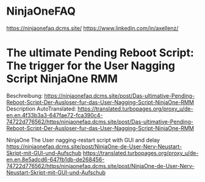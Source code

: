 # NinjaOneFAQ
https://ninjaonefaq.dcms.site/
https://www.linkedin.com/in/axellenz/

# The ultimate Pending Reboot Script: The trigger for the User Nagging Script NinjaOne RMM
Beschreibung: https://ninjaonefaq.dcms.site/post/Das-ultimative-Pending-Reboot-Script-Der-Ausloser-fur-das-User-Nagging-Script-NinjaOne-RMM
Description AutoTranslated: https://translated.turbopages.org/proxy_u/de-en.en.4f33b3a3-647fae72-fca390c4-74722d776562/https/ninjaonefaq.dcms.site/post/Das-ultimative-Pending-Reboot-Script-Der-Ausloser-fur-das-User-Nagging-Script-NinjaOne-RMM

NinjaOne The User nagging-restart script with GUI and delay
https://ninjaonefaq.dcms.site/post/NinjaOne-de-User-Nerv-Neustart-Skript-mit-GUI-und-Aufschub
https://translated.turbopages.org/proxy_u/de-en.en.8e5adcd6-647fb1db-de268456-74722d776562/https/ninjaonefaq.dcms.site/post/NinjaOne-de-User-Nerv-Neustart-Skript-mit-GUI-und-Aufschub

